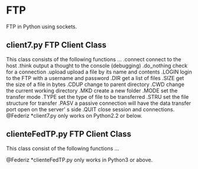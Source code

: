 FTP
===
FTP in Python using sockets.

client7.py
FTP Client Class
----------------

This class consists of the following functions ...
.connect       connect to the host
.think         output a thought to the console (debugging)
.do_nothing    check for a connection
.upload        upload a file by its name and contents
.LOGIN         login to the FTP with a username and password
.DIR           get a list of files
.SIZE          get the size of a file in bytes
.CDUP          change to parent directory
.CWD           change the current working directory
.MKD           create a new folder
.MODE          set the transfer mode
.TYPE          set the type of file to be transferred
.STRU          set the file structure for transfer
.PASV          a passive connection will have the data
               transfer port open on the server' s side
.QUIT          close session and connections.
@Federiz
		*client7.py only works on Python2.2 or below.



clienteFedTP.py
FTP Client Class
----------------

This class consist of the following functions ...

@Federiz
		*clienteFedTP.py only works in Python3 or above.
